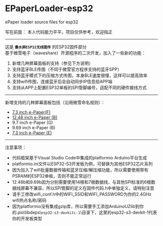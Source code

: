# EPaperLoader-esp32
 ePaper loader source files for esp32  

写在前面： 本人代码能力平平，项目仅供参考，欢迎指正

***
这是 __`墨水屏ESP32无线图传`__ 的ESP32固件部分  
基于微雪电子（waveshare）开源程序的二次开发，加入了一些新的功能：  
1. 新增几种屏幕面板的支持（参见下方说明）
2. 支持蓝牙BLE传图（不同于微雪官方程序支持的蓝牙SPP）
3. 支持蓝牙模式下的压缩方式传图，本身BLE速度很慢，这样可以提高效率
4. 支持wifi传图，连接蓝牙后会自动同步IP信息给APP端
5. 支持从APP上配置ESP32单板的SPI管脚编号，适配不同的硬件接线方式

***
新增支持的几种屏幕面板包括（沿用微雪命名规则）： 
* [7.3 inch e-Paper(F)](https://www.waveshare.net/wiki/7.3inch_e-Paper_HAT_(F) "分辨率：800x480") 
* [12.48 inch e-Paper (B)](https://www.waveshare.net/wiki/12.48inch_e-Paper_Module_(B) "分辨率：1304x984")
* 9.7 inch e-Paper (G)
* 9.69 inch e-Paper (B)
* [7.3 inch e-Paper (E)](https://www.waveshare.net/wiki/7.3inch_e-Paper_HAT_(E) "分辨率：800x480")

***
注意事项：
* 代码框架基于Visual Studio Code中集成的platformio Arduino平台生成
* platformio.ini文件以ESP32-S3开发板为例，可替换为其他ESP32芯片系列
* 因为加入了wifi批量数据传输和蓝牙压缩/解压缩功能，所以需要使用带有PSRAM的ESP32单板，否则不能正常运行
* 12.48b和9.69b因为分别需要使用14根和7根数据线，与其他SPI标准的6根数据线屏幕不兼容，所以SPI管脚的定义在固件代码.h中单独定义，请特别注意
* 请手工修改wifi_conf.h中的WIFI_SSID和WIFI_PASSWORD为你的2.4GHz wifi热点名称/密码
* 因为platformio没有集成gzip库，所以需要手工添加ArduinoUZlib到你的\.pio\libdeps\\`esp32-s3-devkitc-1`\目录下，这里的esp32-s3-devkit-1代表你的开发板类型
